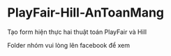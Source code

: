 # PlayFair-Hill-AnToanMang
Tạo form hiện thực hai thuật toán PlayFair và Hill

Folder nhóm vui lòng lên facebook để xem
